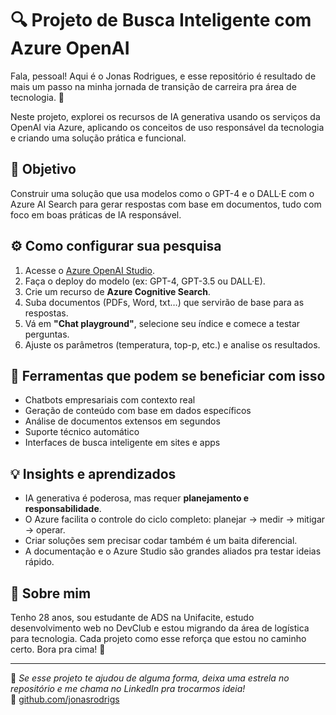 # 🔍 Projeto de Busca Inteligente com Azure OpenAI

Fala, pessoal! Aqui é o Jonas Rodrigues, e esse repositório é resultado de mais um passo na minha jornada de transição de carreira pra área de tecnologia. 🚀

Neste projeto, explorei os recursos de IA generativa usando os serviços da OpenAI via Azure, aplicando os conceitos de uso responsável da tecnologia e criando uma solução prática e funcional. 

## 🎯 Objetivo

Construir uma solução que usa modelos como o GPT-4 e o DALL·E com o Azure AI Search para gerar respostas com base em documentos, tudo com foco em boas práticas de IA responsável.

## ⚙️ Como configurar sua pesquisa

1. Acesse o [Azure OpenAI Studio](https://oai.azure.com/portal).
2. Faça o deploy do modelo (ex: GPT-4, GPT-3.5 ou DALL·E).
3. Crie um recurso de **Azure Cognitive Search**.
4. Suba documentos (PDFs, Word, txt…) que servirão de base para as respostas.
5. Vá em **"Chat playground"**, selecione seu índice e comece a testar perguntas.
6. Ajuste os parâmetros (temperatura, top-p, etc.) e analise os resultados.

## 🧠 Ferramentas que podem se beneficiar com isso

- Chatbots empresariais com contexto real
- Geração de conteúdo com base em dados específicos
- Análise de documentos extensos em segundos
- Suporte técnico automático
- Interfaces de busca inteligente em sites e apps

## 💡 Insights e aprendizados

- IA generativa é poderosa, mas requer **planejamento e responsabilidade**.
- O Azure facilita o controle do ciclo completo: planejar → medir → mitigar → operar.
- Criar soluções sem precisar codar também é um baita diferencial.
- A documentação e o Azure Studio são grandes aliados pra testar ideias rápido.

## 🙌 Sobre mim

Tenho 28 anos, sou estudante de ADS na Unifacite, estudo desenvolvimento web no DevClub e estou migrando da área de logística para tecnologia. Cada projeto como esse reforça que estou no caminho certo. Bora pra cima! 💪

---

📌 *Se esse projeto te ajudou de alguma forma, deixa uma estrela no repositório e me chama no LinkedIn pra trocarmos ideia!*  
🔗 [github.com/jonasrodrigs](https://github.com/jonasrodrigs)
